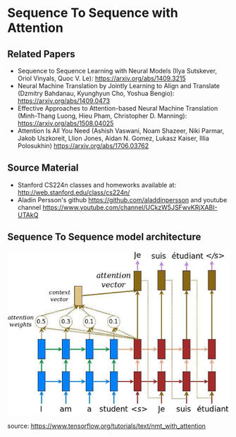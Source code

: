 # Sequence To Sequence with Attention

## Related Papers

- Sequence to Sequence Learning with Neural Models (Ilya Sutskever, Oriol Vinyals, Quoc V. Le): https://arxiv.org/abs/1409.3215
- Neural Machine Translation by Jointly Learning to Align and Translate (Dzmitry Bahdanau, Kyunghyun Cho, Yoshua Bengio): https://arxiv.org/abs/1409.0473
- Effective Approaches to Attention-based Neural Machine Translation (Minh-Thang Luong, Hieu Pham, Christopher D. Manning): https://arxiv.org/abs/1508.04025
- Attention Is All You Need (Ashish Vaswani, Noam Shazeer, Niki Parmar, Jakob Uszkoreit, Llion Jones, Aidan N. Gomez, Lukasz Kaiser, Illia Polosukhin) https://arxiv.org/abs/1706.03762

## Source Material
- Stanford CS224n classes and homeworks available at: http://web.stanford.edu/class/cs224n/
- Aladin Persson's github https://github.com/aladdinpersson and youtube channel https://www.youtube.com/channel/UCkzW5JSFwvKRjXABI-UTAkQ

## Sequence To Sequence model architecture
![SeqToSeq](https://github.com/shawn-lab-ml/projects/blob/master/nlp/SeqToSeq_MT/attention_mechanism.jpg)

source: https://www.tensorflow.org/tutorials/text/nmt_with_attention

